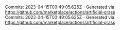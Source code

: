 Commits: 2023-04-15T00:49:05.625Z - Generated via https://github.com/marketplace/actions/artificial-grass
<br>
Commits: 2023-04-15T00:49:05.625Z - Generated via https://github.com/marketplace/actions/artificial-grass
<br>
